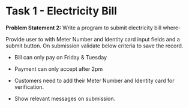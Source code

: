 # Task 1 - Electricity Bill

**Problem Statement 2:**
Write a program to submit electricity bill where-

Provide user to with Meter Number and Identity card input fields and a submit button. On submission validate below criteria to save the record.

- Bill can only pay on Friday & Tuesday

- Payment can only accept after 2pm

- Customers need to add their Meter Number and Identity card for verification.

- Show relevant messages on submission.
